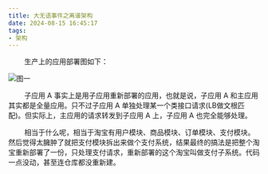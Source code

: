 ```yaml
---
title: 大无语事件之离谱架构
date: 2024-08-15 16:45:17
tags:
- 架构
---
```


&ensp;&ensp;&ensp;&ensp; 生产上的应用部署图如下：

![图一](/pic/工程/大无语事件/大无语事件.png)

&ensp;&ensp;&ensp;&ensp; 子应用 A 事实上是用子应用重新部署的应用，也就是说，子应用 A 和主应用其实都是全量应用。只不过子应用 A 单独处理某一个类接口请求(LB做文根匹配)。但实际上，主应用的请求转发到子应用 A 上，子应用 A 也完全能够处理。

&ensp;&ensp;&ensp;&ensp; 相当于什么呢，相当于淘宝有用户模块、商品模块、订单模块、支付模块。然后觉得太臃肿了就把支付模块拆出来做个支付系统，结果最终的搞法是把整个淘宝重新部署了一份，只处理支付请求，重新部署的这个淘宝叫做支付子系统。代码一点没动，甚至连仓库都没重新建。

